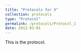 ```yaml
---
title: "Protocols for X"
collection: protocols
type: "Protocol"
permalink: /protocols/Protocol_1
date: 2012-03-01
---
```


This is the protocol.
